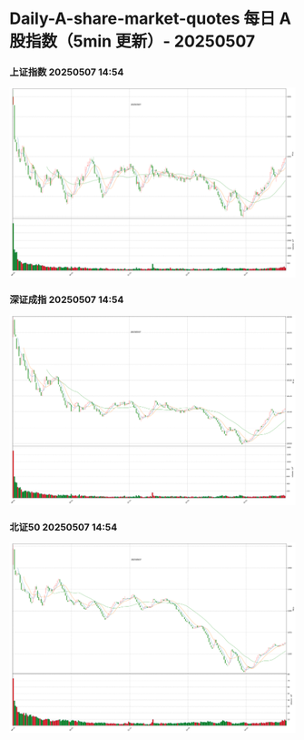 
# Daily-A-share-market-quotes 每日 A 股指数（5min 更新）- 20250507

### 上证指数 20250507 14:54
![](./fig/2025/5/20250507-sh000001.png)

### 深证成指 20250507 14:54
![](./fig/2025/5/20250507-sz399001.png)

### 北证50 20250507 14:54
![](./fig/2025/5/20250507-bj899050.png)
